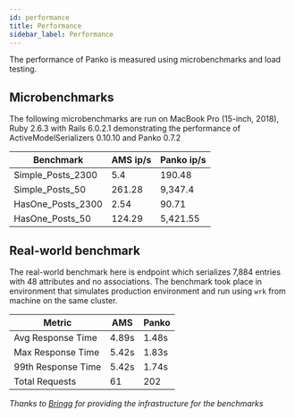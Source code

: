 ```yaml
---
id: performance
title: Performance
sidebar_label: Performance
---
```


The performance of Panko is measured using microbenchmarks and load testing.

## Microbenchmarks

The following microbenchmarks are run on MacBook Pro (15-inch, 2018), Ruby 2.6.3 with Rails 6.0.2.1
demonstrating the performance of ActiveModelSerializers 0.10.10 and Panko 0.7.2

| Benchmark         | AMS ip/s | Panko ip/s |
| ----------------- | -------- | ---------- |
| Simple_Posts_2300 | 5.4      | 190.48     |
| Simple_Posts_50   | 261.28   | 9,347.4    |
| HasOne_Posts_2300 | 2.54     | 90.71      |
| HasOne_Posts_50   | 124.29   | 5,421.55   |

## Real-world benchmark

The real-world benchmark here is endpoint which serializes 7,884 entries with 48 attributes and no associations.
The benchmark took place in environment that simulates production environment and run using `wrk` from machine on the same cluster.

| Metric             | AMS   | Panko |
| ------------------ | ----- | ----- |
| Avg Response Time  | 4.89s | 1.48s |
| Max Response Time  | 5.42s | 1.83s |
| 99th Response Time | 5.42s | 1.74s |
| Total Requests     | 61    | 202   |

_Thanks to [Bringg](https://www.bringg.com) for providing the infrastructure for the benchmarks_
